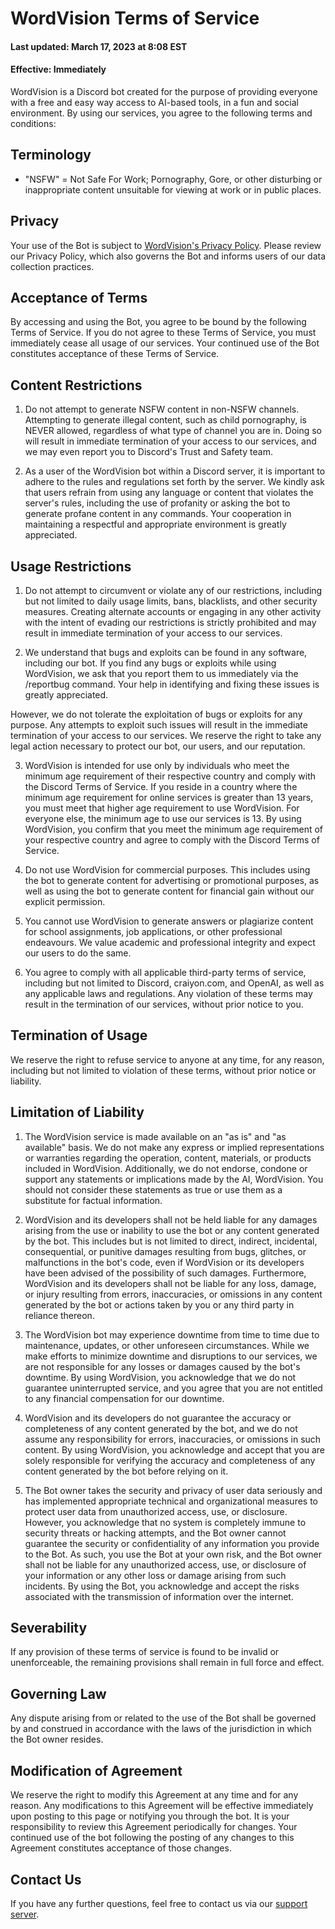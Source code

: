 
# WordVision Terms of Service

#### Last updated: March 17, 2023 at 8:08 EST

#### Effective: Immediately

WordVision is a Discord bot created for the purpose of providing everyone with a free and easy way access to AI-based tools, in a fun and social environment. By using our services, you agree to the following terms and conditions:

## Terminology
- "NSFW" = Not Safe For Work; Pornography, Gore, or other disturbing or inappropriate content unsuitable for viewing at work or in public places.

## Privacy
Your use of the Bot is subject to [WordVision's Privacy Policy](https://mdm93004.github.io/wordvision-privpolicy/). Please review our Privacy Policy, which also governs the Bot and informs users of our data collection practices.

## Acceptance of Terms
By accessing and using the Bot, you agree to be bound by the following Terms of Service. If you do not agree to these Terms of Service, you must immediately cease all usage of our services. Your continued use of the Bot constitutes acceptance of these Terms of Service.

## Content Restrictions

1. Do not attempt to generate NSFW content in non-NSFW channels. Attempting to generate illegal content, such as child pornography, is NEVER allowed, regardless of what type of channel you are in. Doing so will result in immediate termination of your access to our services, and we may even report you to Discord's Trust and Safety team.

2. As a user of the WordVision bot within a Discord server, it is important to adhere to the rules and regulations set forth by the server. We kindly ask that users refrain from using any language or content that violates the server's rules, including the use of profanity or asking the bot to generate profane content in any commands. Your cooperation in maintaining a respectful and appropriate environment is greatly appreciated.

## Usage Restrictions
1. Do not attempt to circumvent or violate any of our restrictions, including but not limited to daily usage limits, bans, blacklists, and other security measures. Creating alternate accounts or engaging in any other activity with the intent of evading our restrictions is strictly prohibited and may result in immediate termination of your access to our services.

2. We understand that bugs and exploits can be found in any software, including our bot. If you find any bugs or exploits while using WordVision, we ask that you report them to us immediately via the /reportbug command. Your help in identifying and fixing these issues is greatly appreciated.

 However, we do not tolerate the exploitation of bugs or exploits for any purpose. Any attempts to exploit such issues will result in the immediate termination of your access to our services. We reserve the right to take any legal action necessary to protect our bot, our users, and our reputation.

3. WordVision is intended for use only by individuals who meet the minimum age requirement of their respective country and comply with the Discord Terms of Service. If you reside in a country where the minimum age requirement for online services is greater than 13 years, you must meet that higher age requirement to use WordVision. For everyone else, the minimum age to use our services is 13. By using WordVision, you confirm that you meet the minimum age requirement of your respective country and agree to comply with the Discord Terms of Service.

4. Do not use WordVision for commercial purposes. This includes using the bot to generate content for advertising or promotional purposes, as well as using the bot to generate content for financial gain without our explicit permission.

5. You cannot use WordVision to generate answers or plagiarize content for school assignments, job applications, or other professional endeavours. We value academic and professional integrity and expect our users to do the same.

5. You agree to comply with all applicable third-party terms of service, including but not limited to Discord, craiyon.com, and OpenAI, as well as any applicable laws and regulations. Any violation of       these terms may result in the termination of our services, without prior notice to you.

## Termination of Usage
We reserve the right to refuse service to anyone at any time, for any reason, including but not limited to       violation of these terms, without prior notice or liability.


## Limitation of Liability

1. The WordVision service is made available on an "as is" and "as available" basis. We do not make any express or implied representations or warranties regarding the operation, content, materials, or products included in WordVision. Additionally, we do not endorse, condone or support any statements or implications made by the AI, WordVision. You should not consider these statements as true or use them as a substitute for factual information.

2. WordVision and its developers shall not be held liable for any damages arising from the use or inability to use the bot or any content generated by the bot. This includes but is not limited to direct, indirect, incidental, consequential, or punitive damages resulting from bugs, glitches, or malfunctions in the bot's code, even if WordVision or its developers have been advised of the possibility of such damages. Furthermore, WordVision and its developers shall not be liable for any loss, damage, or injury resulting from errors, inaccuracies, or omissions in any content generated by the bot or actions taken by you or any third party in reliance thereon.

3. The WordVision bot may experience downtime from time to time due to maintenance, updates, or other unforeseen circumstances. While we make efforts to minimize downtime and disruptions to our services, we are not responsible for any losses or damages caused by the bot's downtime. By using WordVision, you acknowledge that we do not guarantee uninterrupted service, and you agree that you are not entitled to any financial compensation for our downtime.

4. WordVision and its developers do not guarantee the accuracy or completeness of any content generated by the bot, and we do not assume any responsibility for errors, inaccuracies, or omissions in such content. By using WordVision, you acknowledge and accept that you are solely responsible for verifying the accuracy and completeness of any content generated by the bot before relying on it.

5. The Bot owner takes the security and privacy of user data seriously and has implemented appropriate technical and organizational measures to protect user data from unauthorized access, use, or disclosure. However, you acknowledge that no system is completely immune to security threats or hacking attempts, and the Bot owner cannot guarantee the security or confidentiality of any information you provide to the Bot. As such, you use the Bot at your own risk, and the Bot owner shall not be liable for any unauthorized access, use, or disclosure of your information or any other loss or damage arising from such incidents. By using the Bot, you acknowledge and accept the risks associated with the transmission of information over the internet.

## Severability
If any provision of these terms of service is found to be invalid or unenforceable, the remaining provisions shall remain in full force and effect.

## Governing Law
Any dispute arising from or related to the use of the Bot shall be governed by and construed in accordance with the laws of the jurisdiction in which the Bot owner resides.

## Modification of Agreement

We reserve the right to modify this Agreement at any time and for any reason. Any modifications to this Agreement will be effective immediately upon posting to this page or notifying you through the bot. It is your responsibility to review this Agreement periodically for changes. Your continued use of the bot following the posting of any changes to this Agreement constitutes acceptance of those changes.

## Contact Us

If you have any further questions, feel free to contact us via our [support server](https://discord.gg/bwAvEtmjgd).
